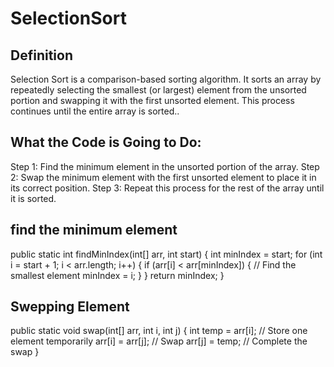 
# SelectionSort

  
##  Definition
  
Selection Sort is a comparison-based sorting algorithm. It sorts an array by repeatedly selecting the smallest (or largest) element from the unsorted portion and swapping it with the first unsorted element. This process continues until the entire array is sorted..

## What the Code is Going to Do:
Step 1: Find the minimum element in the unsorted portion of the array.
Step 2: Swap the minimum element with the first unsorted element to place it in its correct position.
Step 3: Repeat this process for the rest of the array until it is sorted.

## find the minimum element
public static int findMinIndex(int[] arr, int start) {
    int minIndex = start;
    for (int i = start + 1; i < arr.length; i++) {
        if (arr[i] < arr[minIndex]) {  // Find the smallest element
            minIndex = i;
        }
    }
    return minIndex;
}

## Swepping Element
public static void swap(int[] arr, int i, int j) {
    int temp = arr[i];  // Store one element temporarily
    arr[i] = arr[j];    // Swap
    arr[j] = temp;      // Complete the swap
}



